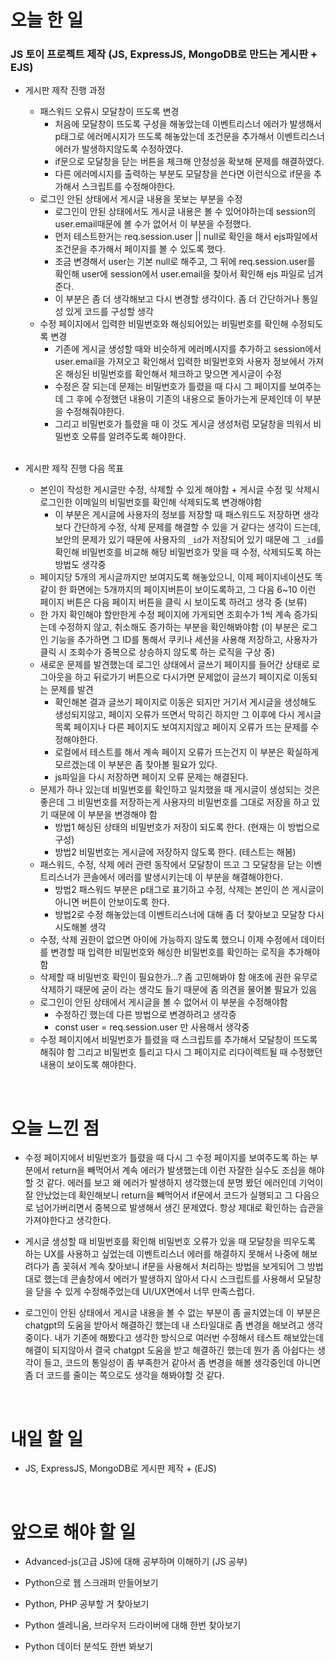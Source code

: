# 오늘 한 일

### JS 토이 프로젝트 제작 (JS, ExpressJS, MongoDB로 만드는 게시판 + EJS)

- 게시판 제작 진행 과정

  - 패스워드 오류시 모달창이 뜨도록 변경
    - 처음에 모달창이 뜨도록 구성을 해놓았는데 이벤트리스너 에러가 발생해서 p태그로 에러메시지가 뜨도록 해놓았는데 조건문을 추가해서 이벤트리스너 에러가 발생하지않도록 수정하였다.
    - if문으로 모달창을 닫는 버튼을 체크해 안정성을 확보해 문제를 해결하였다.
    - 다른 에러메시지를 출력하는 부분도 모달창을 쓴다면 이런식으로 if문을 추가해서 스크립트를 수정해야한다.
  - 로그인 안된 상태에서 게시글 내용을 못보는 부분을 수정
    - 로그인이 안된 상태에서도 게시글 내용은 볼 수 있어야하는데 session의 user.email때문에 볼 수가 없어서 이 부분을 수정했다.
    - 먼저 테스트한거는 req.session.user || null로 확인을 해서 ejs파일에서 조건문을 추가해서 페이지를 볼 수 있도록 했다.
    - 조금 변경해서 user는 기본 null로 해주고, 그 뒤에 req.session.user를 확인해 user에 session에서 user.email을 찾아서 확인해 ejs 파일로 넘겨준다.
    - 이 부분은 좀 더 생각해보고 다시 변경할 생각이다. 좀 더 간단하거나 통일성 있게 코드를 구성할 생각
  - 수정 페이지에서 입력한 비밀번호와 해싱되어있는 비밀번호를 확인해 수정되도록 변경
    - 기존에 게시글 생성할 때와 비슷하게 에러메시지를 추가하고 session에서 user.email을 가져오고 확인해서 입력한 비밀번호와 사용자 정보에서 가져온 해싱된 비밀번호를 확인해서 체크하고 맞으면 게시글이 수정
    - 수정은 잘 되는데 문제는 비밀번호가 틀렸을 때 다시 그 페이지를 보여주는데 그 후에 수정했던 내용이 기존의 내용으로 돌아가는게 문제인데 이 부분을 수정해줘야한다.
    - 그리고 비밀번호가 틀렸을 때 이 것도 게시글 생성처럼 모달창을 띄워서 비밀번호 오류를 알려주도록 해야한다.

  <br />

- 게시판 제작 진행 다음 목표

  - 본인이 작성한 게시글만 수정, 삭제할 수 있게 해야함 + 게시글 수정 및 삭제시 로그인한 이메일의 비밀번호를 확인해 삭제되도록 변경해야함
    - 이 부분은 게시글에 사용자의 정보를 저장할 때 패스워드도 저장하면 생각보다 간단하게 수정, 삭제 문제를 해결할 수 있을 거 같다는 생각이 드는데, 보안의 문제가 있기 때문에 사용자의 `_id`가 저장되어 있기 때문에 그 `_id`를 확인해 비밀번호를 비교해 해당 비밀번호가 맞을 때 수정, 삭제되도록 하는 방법도 생각중
  - 페이지당 5개의 게시글까지만 보여지도록 해놓았으니, 이제 페이지네이션도 똑같이 한 화면에는 5개까지의 페이지버튼이 보이도록하고, 그 다음 6~10 이런 페이지 버튼은 다음 페이지 버튼을 클릭 시 보이도록 하려고 생각 중 (보류)
  - 한 가지 확인해야 할만한게 수정 페이지에 가게되면 조회수가 1씩 계속 증가되는데 수정하지 않고, 취소해도 증가하는 부분을 확인해봐야함 (이 부분은 로그인 기능을 추가하면 그 ID를 통해서 쿠키나 세션을 사용해 저장하고, 사용자가 클릭 시 조회수가 중복으로 상승하지 않도록 하는 로직을 구상 중)
  - 새로운 문제를 발견했는데 로그인 상태에서 글쓰기 페이지를 들어간 상태로 로그아웃을 하고 뒤로가기 버튼으로 다시가면 문제없이 글쓰기 페이지로 이동되는 문제를 발견
    - 확인해본 결과 글쓰기 페이지로 이동은 되지만 거기서 게시글을 생성해도 생성되지않고, 페이지 오류가 뜨면서 막히긴 하지만 그 이후에 다시 게시글 목록 페이지나 다른 페이지도 보여지지않고 페이지 오류가 뜨는 문제를 수정해야한다.
    - 로컬에서 테스트를 해서 계속 페이지 오류가 뜨는건지 이 부분은 확실하게 모르겠는데 이 부분은 좀 찾아볼 필요가 있다.
    - js파일을 다시 저장하면 페이지 오류 문제는 해결된다.
  - 문제가 하나 있는데 비밀번호를 확인하고 일치했을 때 게시글이 생성되는 것은 좋은데 그 비밀번호를 저장하는게 사용자의 비밀번호를 그대로 저장을 하고 있기 때문에 이 부분을 변경해야 함
    - 방법1 해싱된 상태의 비밀번호가 저장이 되도록 한다. (현재는 이 방법으로 구성)
    - 방법2 비밀번호는 게시글에 저장하지 않도록 한다. (테스트는 해봄)
  - 패스워드, 수정, 삭제 에러 관련 동작에서 모달창이 뜨고 그 모달창을 닫는 이벤트리스너가 콘솔에서 에러를 발생시키는데 이 부분을 해결해야한다.
    - 방법2 패스워드 부분은 p태그로 표기하고 수정, 삭제는 본인이 쓴 게시글이 아니면 버튼이 안보이도록 한다.
    - 방법2로 수정 해놓았는데 이벤트리스너에 대해 좀 더 찾아보고 모달창 다시 시도해볼 생각
  - 수정, 삭제 권한이 없으면 아이에 가능하지 않도록 했으니 이제 수정에서 데이터를 변경할 때 입력한 비밀번호와 해싱한 비밀번호를 확인하는 로직을 추가해야 함
  - 삭제할 때 비밀번호 확인이 필요한가...? 좀 고민해봐야 함 애초에 권한 유무로 삭제하기 때문에 굳이 라는 생각도 들기 때문에 좀 의견을 물어볼 필요가 있음
  - 로그인이 안된 상태에서 게시글을 볼 수 없어서 이 부분을 수정해야함
    - 수정하긴 했는데 다른 방법으로 변경하려고 생각중
    - const user = req.session.user 만 사용해서 생각중
  - 수정 페이지에서 비밀번호가 틀렸을 때 스크립트를 추가해서 모달창이 뜨도록 해줘야 함 그리고 비밀번호 틀리고 다시 그 페이지로 리다이렉트될 때 수정했던 내용이 보이도록 해야한다.

<br />

# 오늘 느낀 점

- 수정 페이지에서 비밀번호가 틀렸을 때 다시 그 수정 페이지를 보여주도록 하는 부분에서 return을 빼먹어서 계속 에러가 발생했는데 이런 자잘한 실수도 조심을 해야할 것 같다. 에러를 보고 왜 에러가 발생하지 생각했는데 분명 봤던 에러인데 기억이 잘 안났었는데 확인해보니 return을 빼먹어서 if문에서 코드가 실행되고 그 다음으로 넘어가버리면서 중복으로 발생해서 생긴 문제였다. 항상 제대로 확인하는 습관을 가져야한다고 생각한다.

- 게시글 생성할 때 비밀번호를 확인해 비밀번호 오류가 있을 때 모달창을 띄우도록 하는 UX를 사용하고 싶었는데 이벤트리스너 에러를 해결하지 못해서 나중에 해보려다가 좀 꽂혀서 계속 찾아보니 if문을 사용해서 처리하는 방법을 보게되어 그 방법대로 했는데 콘솔창에서 에러가 발생하지 않아서 다시 스크립트를 사용해서 모달창을 닫을 수 있게 수정해주었는데 UI/UX면에서 너무 만족스럽다.

- 로그인이 안된 상태에서 게시글 내용을 볼 수 없는 부분이 좀 골치였는데 이 부분은 chatgpt의 도움을 받아서 해결하긴 했는데 내 스타일대로 좀 변경을 해보려고 생각중이다. 내가 기존에 해봤다고 생각한 방식으로 여러번 수정해서 테스트 해보았는데 해결이 되지않아서 결국 chatgpt 도움을 받고 해결하긴 했는데 뭔가 좀 아쉽다는 생각이 들고, 코드의 통일성이 좀 부족한거 같아서 좀 변경을 해볼 생각중인데 아니면 좀 더 코드를 줄이는 쪽으로도 생각을 해봐야할 것 같다.

<br />

# 내일 할 일

- JS, ExpressJS, MongoDB로 게시판 제작 + (EJS)

<br />

# 앞으로 해야 할 일

- Advanced-js(고급 JS)에 대해 공부하며 이해하기 (JS 공부)

- Python으로 웹 스크래퍼 만들어보기

- Python, PHP 공부할 거 찾아보기

- Python 셀레니움, 브라우저 드라이버에 대해 한번 찾아보기

- Python 데이터 분석도 한번 봐보기
